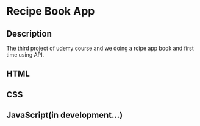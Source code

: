 # Recipe Book App

## Description
The third project of udemy course and we doing a rcipe app book and first time using API.

## HTML

## CSS

## JavaScript(in development...)
